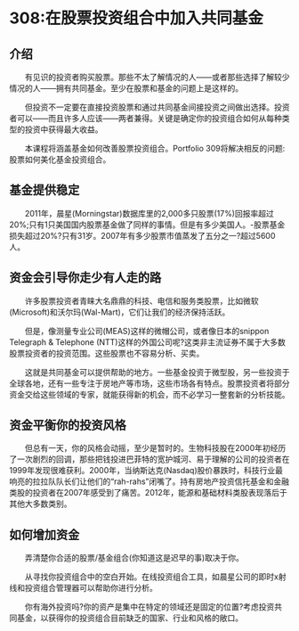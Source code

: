 # 308:在股票投资组合中加入共同基金
## 介绍

　　有见识的投资者购买股票。那些不太了解情况的人——或者那些选择了解较少情况的人——拥有共同基金。至少在股票和基金的问题上是这样的。

　　但投资不一定要在直接投资股票和通过共同基金间接投资之间做出选择。投资者可以——而且许多人应该——两者兼得。关键是确定你的投资组合如何从每种类型的投资中获得最大收益。

　　本课程将涵盖基金如何改善股票投资组合。Portfolio 309将解决相反的问题:股票如何美化基金投资组合。

## 基金提供稳定

　　2011年，晨星(Morningstar)数据库里的2,000多只股票(17%)回报率超过20%;只有1只美国国内股票基金做了同样的事情。但是有多少美国人。-股票基金损失超过20%?只有31岁。2007年有多少股票市值蒸发了五分之一?超过5600人。

## 资金会引导你走少有人走的路

　　许多股票投资者青睐大名鼎鼎的科技、电信和服务类股票，比如微软(Microsoft)和沃尔玛(Wal-Mart)，它们让我们的经济保持活跃。

　　但是，像测量专业公司(MEAS)这样的微帽公司，或者像日本的snippon Telegraph & Telephone (NTT)这样的外国公司呢?这类非主流证券不属于大多数股票投资者的投资范围。这些股票也不容易分析、买卖。

　　这就是共同基金可以提供帮助的地方。一些基金投资于微型股，另一些投资于全球各地，还有一些专注于房地产等市场，这些市场各有特点。股票投资者将部分资金交给这些领域的专家，就能获得新的机会，而不必学习一整套新的分析技能。

## 资金平衡你的投资风格

　　但总有一天，你的风格会动摇，至少是暂时的。生物科技股在2000年初经历了一次剧烈的回调，那些把钱投进巴菲特的宽护城河、易于理解的公司的投资者在1999年发现很难获利。2000年，当纳斯达克(Nasdaq)股价暴跌时，科技行业最响亮的拉拉队队长们让他们的“rah-rahs”闭嘴了。持有房地产投资信托基金和金融类股的投资者在2007年感受到了痛苦。2012年，能源和基础材料类股表现落后于其他大多数类别。

## 如何增加资金

　　弄清楚你合适的股票/基金组合(你知道这是迟早的事)取决于你。

　　从寻找你投资组合中的空白开始。在线投资组合工具，如晨星公司的即时x射线和投资组合管理器可以帮助你进行分析。

　　你有海外投资吗?你的资产是集中在特定的领域还是固定的位置?考虑投资共同基金，以获得你的投资组合目前缺乏的国家、行业和风格的敞口。
